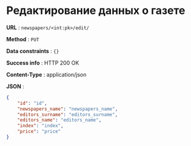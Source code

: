 # Редактирование данных о газете

**URL** : `newspapers/<int:pk>/edit/`

**Method** : `PUT` 

**Data constraints** : `{}`

**Success info** : HTTP 200 OK

**Content-Type** : application/json

**JSON** :
```json
{
    "id": "id",
    "newspapers_name": "newspapers_name",
    "editors_surname": "editors_surname",
    "editors_name": "editors_name",
    "index": "index",
    "price": "price"
}
```